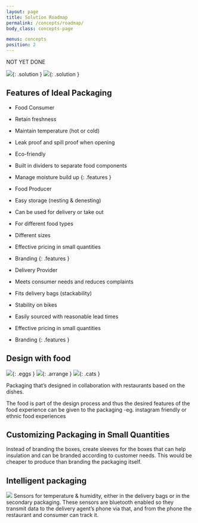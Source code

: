 ```yaml
---
layout: page
title: Solution Roadmap
permalink: /concepts/roadmap/
body_class: concepts-page

menus: concepts
position: 2
---
```


<section class="container-fluid" markdown="1">
  <div class="container" markdown="1">

  NOT YET DONE

![](/idbm-packaging/assets/pictures/solution1.jpg){: .solution }
![](/idbm-packaging/assets/pictures/solution2.jpg){: .solution }

## Features of Ideal Packaging

* Food Consumer
* Retain freshness
* Maintain temperature (hot or cold)
* Leak proof and spill proof when opening
* Eco-friendly
* Built in dividers to separate food components
* Manage moisture build up
{: .features }

* Food Producer
* Easy storage (nesting & denesting)
* Can be used for delivery or take out
* For different food types
* Different sizes
* Effective pricing in small quantities
* Branding
{: .features }

* Delivery Provider
* Meets consumer needs and reduces complaints
* Fits delivery bags (stackability)
* Stability on bikes
* Easily sourced with reasonable lead times
* Effective pricing in small quantities
* Branding
{: .features }


## Design with food

![](/idbm-packaging/assets/pictures/eggs.jpg){: .eggs }
![](/idbm-packaging/assets/pictures/arrange.jpg){: .arrange }
![](/idbm-packaging/assets/pictures/cats.jpg){: .cats }

Packaging that’s designed in collaboration with restaurants based on the dishes.

The food is part of the design process and thus the desired features of the food experience can be given to the packaging -eg.  instagram friendly or ethnic food experiences


## Customizing Packaging in Small Quantities

Instead of branding the boxes, create sleeves for the boxes that can help insulation and can be branded according to customer needs. This would be cheaper to produce than branding the packaging itself.


## Intelligent packaging

![](/idbm-packaging/assets/pictures/iot.jpeg)
Sensors for temperature & humidity, either in the delivery bags or in the secondary packaging. These sensors are bluetooth enabled so they transmit data to the delivery agent’s phone via that, and from the phone the restaurant and consumer can track it.

</div>
</section>


